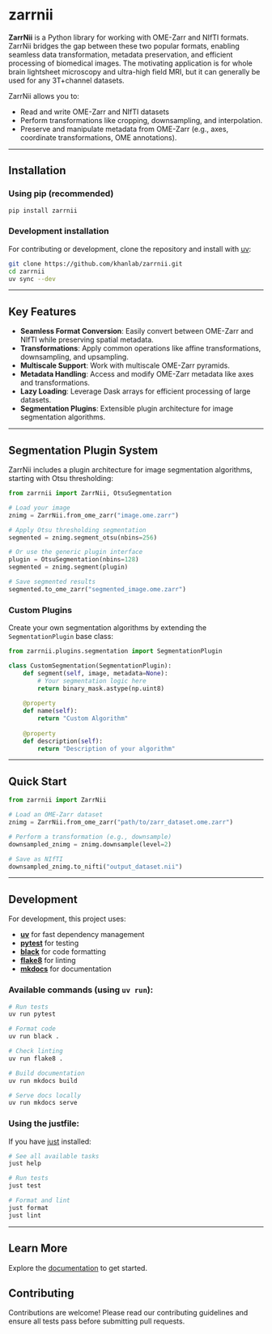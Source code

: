 # zarrnii

 **ZarrNii** is a Python library for working with OME-Zarr and NIfTI formats. ZarrNii bridges the gap between these two popular formats, enabling seamless data transformation, metadata preservation, and efficient processing of biomedical images. The motivating application is for whole brain lightsheet microscopy and ultra-high field MRI, but it can generally be used for any 3T+channel datasets.

ZarrNii allows you to:

 - Read and write OME-Zarr and NIfTI datasets
 - Perform transformations like cropping, downsampling, and interpolation.
 - Preserve and manipulate metadata from OME-Zarr (e.g., axes, coordinate transformations, OME annotations).

---

## Installation

### Using pip (recommended)
```bash
pip install zarrnii
```

### Development installation  
For contributing or development, clone the repository and install with [uv](https://docs.astral.sh/uv/):

```bash
git clone https://github.com/khanlab/zarrnii.git
cd zarrnii
uv sync --dev
```

---

## Key Features

 - **Seamless Format Conversion**: Easily convert between OME-Zarr and NIfTI while preserving spatial metadata.
 - **Transformations**: Apply common operations like affine transformations, downsampling, and upsampling.
 - **Multiscale Support**: Work with multiscale OME-Zarr pyramids.
 - **Metadata Handling**: Access and modify OME-Zarr metadata like axes and transformations.
 - **Lazy Loading**: Leverage Dask arrays for efficient processing of large datasets.
 - **Segmentation Plugins**: Extensible plugin architecture for image segmentation algorithms.

---

## Segmentation Plugin System

ZarrNii includes a plugin architecture for image segmentation algorithms, starting with Otsu thresholding:

```python
from zarrnii import ZarrNii, OtsuSegmentation

# Load your image
znimg = ZarrNii.from_ome_zarr("image.ome.zarr")

# Apply Otsu thresholding segmentation
segmented = znimg.segment_otsu(nbins=256)

# Or use the generic plugin interface
plugin = OtsuSegmentation(nbins=128)
segmented = znimg.segment(plugin)

# Save segmented results
segmented.to_ome_zarr("segmented_image.ome.zarr")
```

### Custom Plugins

Create your own segmentation algorithms by extending the `SegmentationPlugin` base class:

```python
from zarrnii.plugins.segmentation import SegmentationPlugin

class CustomSegmentation(SegmentationPlugin):
    def segment(self, image, metadata=None):
        # Your segmentation logic here
        return binary_mask.astype(np.uint8)
    
    @property
    def name(self):
        return "Custom Algorithm"
    
    @property 
    def description(self):
        return "Description of your algorithm"
```

---

## Quick Start

```python
from zarrnii import ZarrNii

# Load an OME-Zarr dataset
znimg = ZarrNii.from_ome_zarr("path/to/zarr_dataset.ome.zarr")

# Perform a transformation (e.g., downsample)
downsampled_znimg = znimg.downsample(level=2)

# Save as NIfTI
downsampled_znimg.to_nifti("output_dataset.nii")
```

---

## Development

For development, this project uses:

- **[uv](https://docs.astral.sh/uv/)** for fast dependency management
- **[pytest](https://pytest.org/)** for testing
- **[black](https://black.readthedocs.io/)** for code formatting  
- **[flake8](https://flake8.pycqa.org/)** for linting
- **[mkdocs](https://www.mkdocs.org/)** for documentation

### Available commands (using `uv run`):
```bash
# Run tests
uv run pytest

# Format code
uv run black .

# Check linting  
uv run flake8 .

# Build documentation
uv run mkdocs build

# Serve docs locally
uv run mkdocs serve
```

### Using the justfile:
If you have [just](https://just.systems/) installed:
```bash
# See all available tasks
just help

# Run tests
just test

# Format and lint
just format
just lint
```

---

## Learn More

Explore the [documentation](https://www.khanlab.ca/zarrnii) to get started.

## Contributing

Contributions are welcome! Please read our contributing guidelines and ensure all tests pass before submitting pull requests.
